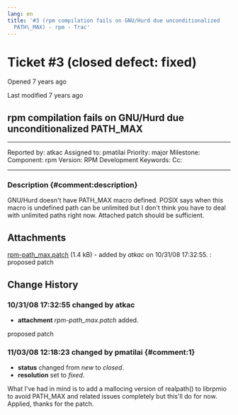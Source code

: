 ```yaml
---
lang: en
title: '#3 (rpm compilation fails on GNU/Hurd due unconditionalized
  PATH\_MAX) - rpm - Trac'
---
```


Ticket \#3 (closed defect: fixed)
=================================

Opened 7 years ago

Last modified 7 years ago

rpm compilation fails on GNU/Hurd due unconditionalized PATH\_MAX
-----------------------------------------------------------------

  -------------- ------- -------------- -----------------
  Reported by:   atkac   Assigned to:   pmatilai
  Priority:      major   Milestone:     
  Component:     rpm     Version:       RPM Development
  Keywords:              Cc:            
                                        
  -------------- ------- -------------- -----------------

### Description {#comment:description}

GNU/Hurd doesn\'t have PATH\_MAX macro defined. POSIX says when this
macro is undefined path can be unlimited but I don\'t think you have to
deal with unlimited paths right now. Attached patch should be
sufficient.

Attachments
-----------

[rpm-path\_max.patch](/attachment/ticket/3/rpm-path_max.patch "View attachment") (1.4 kB) - added by *atkac* on 10/31/08 17:32:55.
:   proposed patch

Change History
--------------

### 10/31/08 17:32:55 changed by atkac

-   **attachment** *rpm-path\_max.patch* added.

proposed patch

### 11/03/08 12:18:23 changed by pmatilai {#comment:1}

-   **status** changed from *new* to *closed*.
-   **resolution** set to *fixed*.

What I\'ve had in mind is to add a mallocing version of realpath() to
librpmio to avoid PATH\_MAX and related issues completely but this\'ll
do for now. Applied, thanks for the patch.

